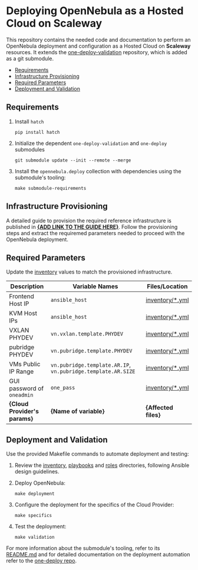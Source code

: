 
# Deploying OpenNebula as a Hosted Cloud on Scaleway

This repository contains the needed code and documentation to perform an OpenNebula deployment and configuration as 
a Hosted Cloud on **Scaleway** resources. It extends the [one-deploy-validation](https://github.com/OpenNebula/one-deploy-validation) repository, which is added as a git submodule.

- [Requirements](#requirements)
- [Infrastructure Provisioning](#infrastructure-provisioning)
- [Required Parameters](#required-parameters)
- [Deployment and Validation](#deployment-and-validation)

## Requirements

1. Install `hatch`

   ```shell
   pip install hatch
   ```

1. Initialize the dependent `one-deploy-validation` and `one-deploy` submodules

   ```shell
   git submodule update --init --remote --merge
   ```

1. Install the `opennebula.deploy` collection with dependencies using the submodule's tooling:

   ```shell
   make submodule-requirements
   ```

## Infrastructure Provisioning

A detailed guide to provision the required reference infrastructure is published in **[{ADD LINK TO THE GUIDE HERE}]()**.
Follow the provisioning steps and extract the requiremed parameters needed to proceed with the OpenNebula deployment.

## Required Parameters

Update the [inventory](./inventory/) values to match the provisioned infrastructure.

| Description                                 | Variable Names                      | Files/Location                                      |
|---------------------------------------------|-------------------------------------|-----------------------------------------------------|
| Frontend Host IP                            | `ansible_host`                      | [inventory/*.yml](./inventory/)    | 
| KVM Host IPs                            | `ansible_host`                      | [inventory/*.yml](./inventory/)     | 
| VXLAN PHYDEV                                 | `vn.vxlan.template.PHYDEV`          | [inventory/*.yml](./inventory/)                               | 
| pubridge PHYDEV                              | `vn.pubridge.template.PHYDEV`       | [inventory/*.yml](./inventory/)                               | 
| VMs Public IP Range                        | `vn.pubridge.template.AR.IP`, `vn.pubridge.template.AR.SIZE` | [inventory/*.yml](./inventory/)           | 
| GUI password of `oneadmin`       | `one_pass` | [inventory/*.yml](./inventory/)           | 
|  **{Cloud Provider's params}** |  **{Name of variable}** |  **{Affected files}** |.

## Deployment and Validation

Use the provided Makefile commands to automate deployment and testing:

1. Review the [inventory](./inventory/), [playbooks](./playbooks/) and [roles](./roles/) directories, following Ansible design guidelines.

1. Deploy OpenNebula:

   ```shell
   make deployment
   ```

1. Configure the deployment for the specifics of the Cloud Provider:

   ```shell
   make specifics
   ```

1. Test the deployment:

   ```shell
   make validation
   ```

For more information about the submodule's tooling, refer to its [README.md](https://github.com/OpenNebula/one-deploy-validation/blob/master/README.md) and for detailed documentation on the deployment automation refer to the [one-deploy repo](https://github.com/OpenNebula/one-deploy).


